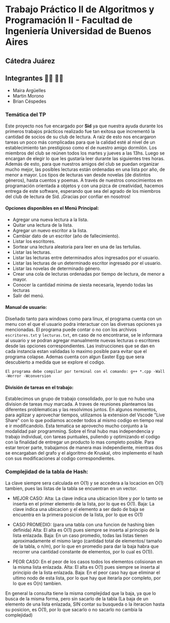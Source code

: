 # Trabajo Práctico II de Algoritmos y Programación II - Facultad de Ingeniería Universidad de Buenos Aires
## Cátedra Juárez

## Integrantes 👩‍💻 👨‍💻
- Maira Argüelles
- Martin Morono
- Brian Céspedes

### Temática del TP
Este proyecto nos fue encargado por **Sid** ya que nuestra ayuda durante los primeros trabajos prácticos realizado fue tan exitosa que incrementó la cantidad de socios de su club de lectura. A raíz de esto nos encargaron tareas un poco más complicadas para que la calidad esté al nivel de un establecimiento tan prestigioso como el de nuestro amigo dormilón.
Los miembros del club se reúnen todos los martes y jueves a las 13hs. Luego se encargan de elegir lo que les gustaría leer durante las siguientes tres horas. Además de esto, para que nuestros amigos del club se puedan organizar mucho mejor, las posibles lecturas están ordenadas en una lista por año, de menor a mayor. Los tipos de lecturas van desde novelas (de distintos géneros), hasta cuentos y poemas.
A través de nuestros conocimientos en programación orientada a objetos y con una pizca de creatividad, hacemos entrega de este software, esperando que sea del agrado de los miembros del club de lectura de Sid. ¡Gracias por confiar en nosotros!


#### Opciones disponibles en el Menú Principal:
- Agregar una nueva lectura a la lista.
- Quitar una lectura de la lista.
- Agregar un nuevo escritor a la lista.
- Cambiar dato de un escritor (año de fallecimiento).
- Listar los escritores.
- Sortear una lectura aleatoria para leer en una de las tertulias.
- Listar las lecturas.
- Listar las lecturas entre determinados años ingresados por el usuario.
- Listar las lecturas de un determinado escritor ingresado por el usuario.
- Listar las novelas de determinado género.
- Crear una cola de lecturas ordenadas por tiempo de lectura, de menor a mayor.
- Conocer la cantidad minima de siesta necesaria, leyendo todas las lecturas
- Salir del menú.

#### Manual de usuario:
Diseñado tanto para windows como para linux, el programa cuenta con un menu con el que el usuario podra interactuar con las diversas opciones ya mencionadas. El programa puede contar o no con los archivos `escritores.txt` y `lecturas.txt`, en caso de no encontrarse, se le informara al usuario y se podran agregar manualmente  nuevas lecturas o escritores desde las opciones correspondientes. Las instrucciones que se dan en cada instancia estan validadas lo maximo posible para evitar que el programa colapse. Ademas cuenta con algun Easter Egg que sera descubierto a medida que se explore el codigo.

```
El programa debe compilar por terminal con el comando: g++ *.cpp -Wall -Werror -Wconversion 
```

#### División de tareas en el trabajo:
Establecimos un grupo de trabajo consolidado, por lo que no hubo una division de tareas muy marcada. A traves de reuniones planteamos las diferentes problematicas y las resolvimos juntos. En algunos momentos, para agilizar y aprovechar tiempos, utilizamos la extension del Vscode "Live Share" con lo que podiamos acceder todos al mismo codigo en tiempo real e ir modificandolo. Esta tematica se aprovecho mucho conjunto a la modalidad pair programming. Sobre el final hubo mas independencia y trabajo individual, con tareas puntuales, puliendo y optimizando el codigo con la finalidad de entregar un producto lo mas completo posible. 
Para estar tercer parte, trabajamos de manera mas independiente, mientras dos se encargaban del grafo y el algoritmo de Kruskal, otro implemento el hash con sus modificaciones al codigo correspondientes.

### Complejidad de la tabla de Hash:
La clave siempre sera calculada en O(1) y se accedera a la locacion en O(1) tambien, pues las listas de la tabla se encuentran en un vector. 

- MEJOR CASO: 
    Alta: La clave indica una ubicacion libre y por lo tanto se inserta en el primer elemento de la lista, por lo que es O(1).
    Baja: La clave indica una ubicacion y el elemento a ser dado de baja se encuentra en la primera posicion de la lista, por lo que es O(1)

- CASO PROMEDIO: (para una tabla con una funcion de hashing bien definida)
    Alta: El alta es O(1) pues siempre se inserta al principio de la lista enlazada.
    Baja: En un caso promedio, todas las listas tienen aproximadamente el mismo largo (cantidad total de elementos/ tamaño de la tabla, o n/m), por lo que en promedio para dar la baja habra que recorrer una cantidad constante de elementos, por lo cual es O(1)).

- PEOR CASO:
    En el peor de los casos todos los elementos colisionan en la misma lista enlazada.
    Alta: El alta es O(1) pues siempre se inserta al principio de la lista enlazada.
    Baja: En el peor caso hay que eliminar el ultimo nodo de esta lista, por lo que hay que iterarla por completo, por lo que es O(n) tambien.

En general la consulta tiene la misma complejidad que la baja, ya que lo busca de la misma forma, pero sin sacarlo de la tabla (La baja de un elemento de una lista enlazada, SIN contar su busqueda o la iteracion hasta su posicion, es O(1), por lo que sacarlo o no sacarlo no cambia la complejidad)